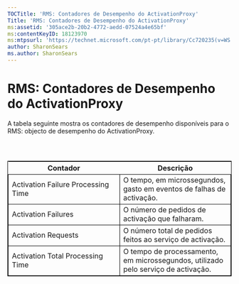 ```yaml
---
TOCTitle: 'RMS: Contadores de Desempenho do ActivationProxy'
Title: 'RMS: Contadores de Desempenho do ActivationProxy'
ms:assetid: '305ace2b-20b2-4772-aedd-07524a4e65bf'
ms:contentKeyID: 18123970
ms:mtpsurl: 'https://technet.microsoft.com/pt-pt/library/Cc720235(v=WS.10)'
author: SharonSears
ms.author: SharonSears
---
```


RMS: Contadores de Desempenho do ActivationProxy
================================================

A tabela seguinte mostra os contadores de desempenho disponíveis para o RMS: objecto de desempenho do ActivationProxy.

###  

 
<table style="border:1px solid black;">
<colgroup>
<col width="50%" />
<col width="50%" />
</colgroup>
<thead>
<tr class="header">
<th>Contador</th>
<th>Descrição</th>
</tr>
</thead>
<tbody>
<tr class="odd">
<td style="border:1px solid black;">Activation Failure Processing Time</td>
<td style="border:1px solid black;">O tempo, em microssegundos, gasto em eventos de falhas de activação.</td>
</tr>
<tr class="even">
<td style="border:1px solid black;">Activation Failures</td>
<td style="border:1px solid black;">O número de pedidos de activação que falharam.</td>
</tr>
<tr class="odd">
<td style="border:1px solid black;">Activation Requests</td>
<td style="border:1px solid black;">O número total de pedidos feitos ao serviço de activação.</td>
</tr>
<tr class="even">
<td style="border:1px solid black;">Activation Total Processing Time</td>
<td style="border:1px solid black;">O tempo de processamento, em microssegundos, utilizado pelo serviço de activação.</td>
</tr>
</tbody>
</table>

